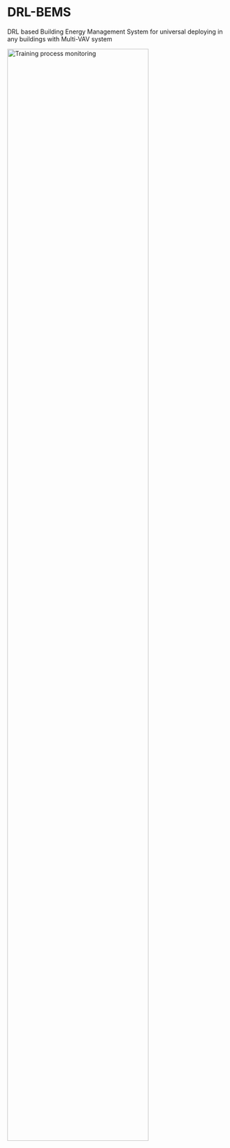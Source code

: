 # DRL-BEMS
DRL based Building Energy Management System for universal deploying in any buildings with Multi-VAV system




<img src="HVAC_2.0.gif" alt="Training process monitoring" width='80%'>





